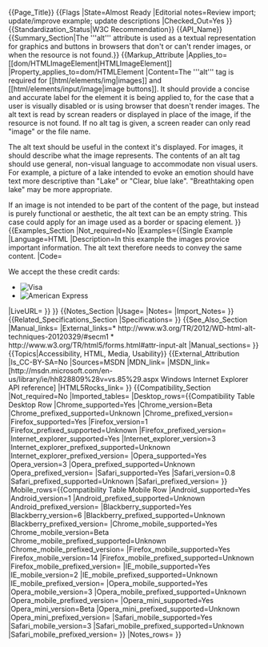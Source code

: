 {{Page_Title}}
{{Flags
|State=Almost Ready
|Editorial notes=Review import; update/improve example; update descriptions
|Checked_Out=Yes
}}
{{Standardization_Status|W3C Recommendation}}
{{API_Name}}
{{Summary_Section|The '''alt''' attribute is used as a textual representation for graphics and buttons in browsers that don't or can't render images, or when the resource is not found.}}
{{Markup_Attribute
|Applies_to=[[dom/HTMLImageElement|HTMLImageElement]]
|Property_applies_to=dom/HTMLElement
|Content=The '''alt''' tag is required for [[html/elements/img|images]] and [[html/elements/input/image|image buttons]]. It should provide a concise and accurate label for the element it is being applied to, for the case that a user is visually disabled or is using browser that doesn't render images. The alt text is read by screan readers or displayed in place of the image, if the resource is not found. If no alt tag is given, a screen reader can only read "image" or the file name.

The alt text should be useful in the context it's displayed. For images, it should describe what the image represents. The contents of an alt tag should use general, non-visual language to accommodate non visual users. For example, a picture of a lake intended to evoke an emotion should have text more descriptive than "Lake" or "Clear, blue lake". "Breathtaking open lake" may be more appropriate.

If an image is not intended to be part of the content of the page, but instead is purely functional or aesthetic, the alt text can be an empty string. This case could apply for an image used as a border or spacing element.
}}
{{Examples_Section
|Not_required=No
|Examples={{Single Example
|Language=HTML
|Description=In this example the images provice important information. The alt text therefore needs to convey the same content.
|Code=<p>We accept the these credit cards:</p>
<ul>
   <li><img src="visa.png" alt="Visa"></li>
   <li><img src="americanexpress.png" alt="American Express"></li>
</ul>
|LiveURL=
}}
}}
{{Notes_Section
|Usage=
|Notes=
|Import_Notes=
}}
{{Related_Specifications_Section
|Specifications=
}}
{{See_Also_Section
|Manual_links=
|External_links=* http://www.w3.org/TR/2012/WD-html-alt-techniques-20120329/#secm1
* http://www.w3.org/TR/html5/forms.html#attr-input-alt
|Manual_sections=
}}
{{Topics|Accessibility, HTML, Media, Usability}}
{{External_Attribution
|Is_CC-BY-SA=No
|Sources=MSDN
|MDN_link=
|MSDN_link=[http://msdn.microsoft.com/en-us/library/ie/hh828809%28v=vs.85%29.aspx Windows Internet Explorer API reference]
|HTML5Rocks_link=
}}
{{Compatibility_Section
|Not_required=No
|Imported_tables=
|Desktop_rows={{Compatibility Table Desktop Row
|Chrome_supported=Yes
|Chrome_version=Beta
|Chrome_prefixed_supported=Unknown
|Chrome_prefixed_version=
|Firefox_supported=Yes
|Firefox_version=1
|Firefox_prefixed_supported=Unknown
|Firefox_prefixed_version=
|Internet_explorer_supported=Yes
|Internet_explorer_version=3
|Internet_explorer_prefixed_supported=Unknown
|Internet_explorer_prefixed_version=
|Opera_supported=Yes
|Opera_version=3
|Opera_prefixed_supported=Unknown
|Opera_prefixed_version=
|Safari_supported=Yes
|Safari_version=0.8
|Safari_prefixed_supported=Unknown
|Safari_prefixed_version=
}}
|Mobile_rows={{Compatibility Table Mobile Row
|Android_supported=Yes
|Android_version=1
|Android_prefixed_supported=Unknown
|Android_prefixed_version=
|Blackberry_supported=Yes
|Blackberry_version=6
|Blackberry_prefixed_supported=Unknown
|Blackberry_prefixed_version=
|Chrome_mobile_supported=Yes
|Chrome_mobile_version=Beta
|Chrome_mobile_prefixed_supported=Unknown
|Chrome_mobile_prefixed_version=
|Firefox_mobile_supported=Yes
|Firefox_mobile_version=14
|Firefox_mobile_prefixed_supported=Unknown
|Firefox_mobile_prefixed_version=
|IE_mobile_supported=Yes
|IE_mobile_version=2
|IE_mobile_prefixed_supported=Unknown
|IE_mobile_prefixed_version=
|Opera_mobile_supported=Yes
|Opera_mobile_version=3
|Opera_mobile_prefixed_supported=Unknown
|Opera_mobile_prefixed_version=
|Opera_mini_supported=Yes
|Opera_mini_version=Beta
|Opera_mini_prefixed_supported=Unknown
|Opera_mini_prefixed_version=
|Safari_mobile_supported=Yes
|Safari_mobile_version=3
|Safari_mobile_prefixed_supported=Unknown
|Safari_mobile_prefixed_version=
}}
|Notes_rows=
}}